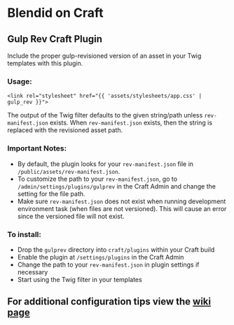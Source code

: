 # Blendid on Craft

## Gulp Rev Craft Plugin
Include the proper gulp-revisioned version of an asset in your Twig templates with this plugin.

### Usage:

```twig
<link rel="stylesheet" href="{{ 'assets/stylesheets/app.css' | gulp_rev }}">
```

The output of the Twig filter defaults to the given string/path unless `rev-manifest.json` exists. When `rev-manifest.json` exists, then the string is replaced with the revisioned asset path.


### Important Notes:
* By default, the plugin looks for your `rev-manifest.json` file in `/public/assets/rev-manifest.json`.
* To customize the path to your `rev-manifest.json`, go to `/admin/settings/plugins/gulprev` in the Craft Admin and change the setting for the file path.
* Make sure `rev-manifest.json` does not exist when running development environment task (when files are not versioned). This will cause an error since the versioned file will not exist.


### To install:
* Drop the `gulprev` directory into `craft/plugins` within your Craft build
* Enable the plugin at `/settings/plugins` in the Craft Admin
* Change the path to your `rev-manifest.json` in plugin settings if necessary
* Start using the Twig filter in your templates

## For additional configuration tips view the [wiki page](https://github.com/vigetlabs/blendid/wiki/Craft-Setup)
